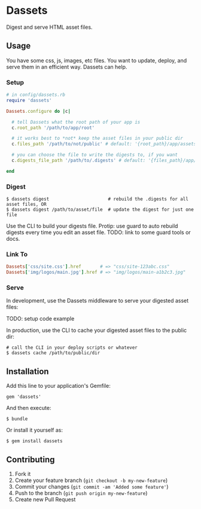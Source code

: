 # Dassets

Digest and serve HTML asset files.

## Usage

You have some css, js, images, etc files.  You want to update, deploy, and serve them in an efficient way.  Dassets can help.

### Setup

```ruby
# in config/dassets.rb
require 'dassets'

Dassets.configure do |c|

  # tell Dassets what the root path of your app is
  c.root_path '/path/to/app/root'

  # it works best to *not* keep the asset files in your public dir
  c.files_path '/path/to/not/public' # default: '{root_path}/app/assets/public'

  # you can choose the file to write the digests to, if you want
  c.digests_file_path '/path/to/.digests' # default: '{files_path}/app/assets/.digests'

end
```

### Digest

```
$ dassets digest                      # rebuild the .digests for all asset files, OR
$ dassets digest /path/to/asset/file  # update the digest for just one file
```

Use the CLI to build your digests file.  Protip: use guard to auto rebuild digests every time you edit an asset file.  TODO: link to some guard tools or docs.

### Link To

```rb
Dassets['css/site.css'].href       # => "css/site-123abc.css"
Dassets['img/logos/main.jpg'].href # => "img/logos/main-a1b2c3.jpg"
```

### Serve

In development, use the Dassets middleware to serve your digested asset files:

TODO: setup code example

In production, use the CLI to cache your digested asset files to the public dir:

```
# call the CLI in your deploy scripts or whatever
$ dassets cache /path/to/public/dir
```

## Installation

Add this line to your application's Gemfile:

    gem 'dassets'

And then execute:

    $ bundle

Or install it yourself as:

    $ gem install dassets

## Contributing

1. Fork it
2. Create your feature branch (`git checkout -b my-new-feature`)
3. Commit your changes (`git commit -am 'Added some feature'`)
4. Push to the branch (`git push origin my-new-feature`)
5. Create new Pull Request

